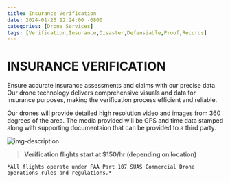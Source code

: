 ```yaml
---
title: Insurance Verification
date: 2024-01-25 12:24:00 -0800
categories: [Drone Services]
tags: [Verification,Insurance,Disaster,Defensiable,Proof,Records]
---
```


# INSURANCE VERIFICATION

Ensure accurate insurance assessments and claims with our precise data. Our drone technology delivers comprehensive visuals and data for insurance purposes, making the verification process efficient and reliable.

Our drones will provide detailed high resolution video and images from 360 degrees of the area.  The media provided will be GPS and time data stamped along with supporting documentaion that can be provided to a third party.

![img-description](https://media.discordapp.net/attachments/130873993543680000/1204114750124851241/IMG_3826.jpg?ex=65d38e3f&is=65c1193f&hm=c001f55909e03c162e20e539ba4e259e2a2c358a4edd136542b4c27245a13141&=&format=webp&width=591&height=332)

> **Verification flights start at $150/hr (depending on location)**

`*All flights operate under FAA Part 107 SUAS Commercial Drone operations rules and regulations.*`